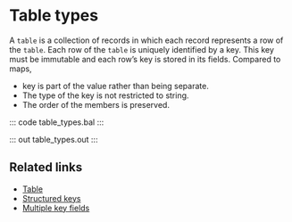 # Table types

A `table` is a collection of records in which each record represents a row of the `table`. Each row of the `table` is uniquely identified by a key. This key must be immutable and each row’s key is stored in its fields.
Compared to maps,
- key is part of the value rather than being separate.
- The type of the key is not restricted to string.
- The order of the members is preserved.

::: code table_types.bal :::

::: out table_types.out :::

## Related links
- [Table](https://ballerina.io/learn/by-example/table/)
- [Structured keys](https://ballerina.io/learn/by-example/multiple-key-fields/)
- [Multiple key fields](https://ballerina.io/learn/by-example/multiple-key-fields/)
